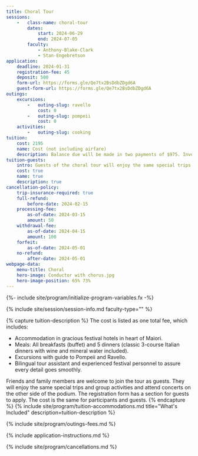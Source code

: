 ```yaml
---
title: Choral Tour
sessions:
    -   class-name: choral-tour
        dates:
            start: 2024-06-29
            end: 2024-07-05
        faculty:
            - Anthony-Blake-Clark
            - Stan-Engebretson
application:
    deadline: 2024-01-31
    registration-fee: 45
    deposit: 500
    form-url: https://forms.gle/Qe7tx2BsDdbZDgd6A
    guest-form-url: https://forms.gle/Qe7tx2BsDdbZDgd6A
outings:
    excursions:
        -   outing-slug: ravello
            cost: 0
        -   outing-slug: pompeii
            cost: 0
    activities:
        -   outing-slug: cooking
tuition:
    cost: 2195
    name: Cost (not including airfare)
    description: Balance due will be made in two payments of $975. Invoices will be sent to trip participants with the deadline for those amounts.
tuition-guests:
    intro: Guests of the choral tour will enjoy the same special trips and group activities and attend concerts on the other side of the podium. The cost and registration fees are the same for participants and guests. The registration form has a section for guests to apply.
    cost: true
    name: true
    description: true
cancellation-policy:
    trip-insurance-required: true
    full-refund:
        before-date: 2024-02-15
    processing-fee:
        as-of-date: 2024-03-15
        amount: 50
    withdrawal-fee:
        as-of-date: 2024-04-15
        amount: 100
    forfeit:
        as-of-date: 2024-05-01
    no-refund:
        after-date: 2024-05-01
webpage-data:
    menu-title: Choral
    hero-image: Conductor with chorus.jpg
    hero-image-position: 65% 73%
---
```

{%- include site/program/initialize-program-variables.fx -%}

<section class="standard-block" markdown="1">

{% include site/session/session-info.md faculty-type="" %}

{% capture tuition-description %}
The cost is listed as one total fee, which includes:

- Accommodation in gracious festival hotels in heart of Maiori.
- Meals:  All breakfasts  (buffet) and 5 dinners (classic 3-course Italian dinners with wine and mineral water included).
- Excursions with guide to Pompeii and Ravello.
- Bilingual tour assistant and experienced festival personnel to assure every detail goes smoothly.

Friends and family members are welcome to join the tour as guests. They will enjoy the same special trips and group activities and attend concerts on the other side of the podium. The registration form has a section for guests to apply. The cost is the same for participants and guests.
{% endcapture %}
{% include site/program/tuition-accommodations.md title="What's Included" description=tuition-description %}

{% include site/program/outings-fees.md %}

{% include application-instructions.md %}

{% include site/program/cancellations.md %}

</section>
